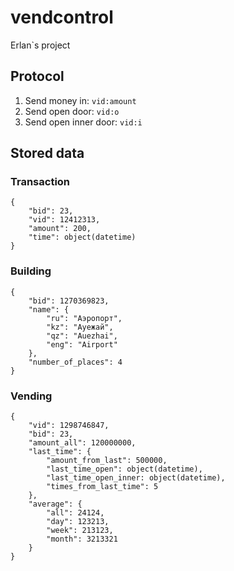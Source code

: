 # vendcontrol
Erlan`s project

## Protocol

1. Send money in: `vid:amount`
2. Send open door: `vid:o`
3. Send open inner door: `vid:i`

## Stored data

### Transaction

```
{
    "bid": 23,
    "vid": 12412313,
    "amount": 200,
    "time": object(datetime)
}
```

### Building

```
{
    "bid": 1270369823,
    "name": {
        "ru": "Аэропорт",
        "kz": "Ауежай",
        "qz": "Auezhai",
        "eng": "Airport"
    },
    "number_of_places": 4
}
```

### Vending

```
{
    "vid": 1298746847,
    "bid": 23,
    "amount_all": 120000000,
    "last_time": {
        "amount_from_last": 500000,
        "last_time_open": object(datetime),
        "last_time_open_inner: object(datetime), 
        "times_from_last_time": 5
    },
    "average": {
        "all": 24124,
        "day": 123213,
        "week": 213123,
        "month": 3213321
    }
}
```